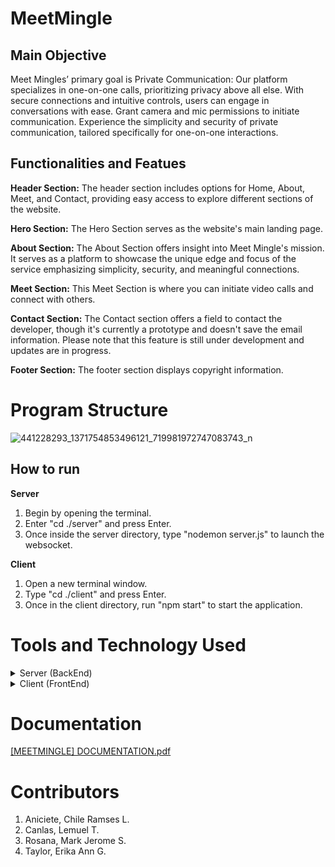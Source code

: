 # MeetMingle

## Main Objective
 Meet Mingles’ primary goal is Private Communication: Our platform specializes in one-on-one calls, prioritizing privacy above all else. With secure connections and intuitive controls, users can engage in conversations with ease. Grant camera and mic permissions to initiate communication. Experience the simplicity and security of private communication, tailored specifically for one-on-one interactions.

 ## Functionalities and Featues
 **Header Section:** The header section includes options for Home, About, Meet, and Contact, providing easy access to explore different sections of the website.
 
 **Hero Section:** The Hero Section serves as the website's main landing page.
 
**About Section:** The About Section offers insight into Meet Mingle's mission. It serves as a platform to showcase the unique edge and focus of the service emphasizing simplicity, security, and meaningful connections.

**Meet Section:** This Meet Section is where you can initiate video calls and connect with others.

**Contact Section:** The Contact section offers a field to contact the developer, though it's currently a prototype and doesn't save the email information. Please note that this feature is still under development and updates are in progress.

**Footer Section:** The footer section displays copyright information.

# Program Structure
![441228293_1371754853496121_719981972747083743_n](https://github.com/craniciete/MeetMingle/assets/112965556/26dd05cd-2f07-4827-a2d9-e7344bcee293)

 ## How to run
**Server**
1. Begin by opening the terminal.
2. Enter "cd ./server" and press Enter.
3. Once inside the server directory, type "nodemon server.js" to launch the websocket.
   
**Client**
1. Open a new terminal window.
2. Type "cd ./client" and press Enter.
3. Once in the client directory, run "npm start" to start the application.

# Tools and Technology Used
<details>
<summary>Server (BackEnd)</summary>

### Package.json
Generates a package.json file.
```bash
npm init -y
```

### Cors
Manages cross-origin request security.
```bash
npm init cors
```

### Express
Handles server functionality.
```bash
npm i express
```

### Socket.io
An API that facilitates real-time data connections.
```bash
npm i socket.io
```

### Nodemon
Automatically refreshes the server on code changes.
```bash
npm i nodemon
```

</details>

<details>
<summary>Client (FrontEnd)</summary>

### React
Set up the React application.
```bash
npx create-react-app
```

### Copy to Clipboard
Enables copying meeting IDs or codes.
```bash
npm install copy-to-clipboard
```

### Simple-Peer
An API that enables one-to-one or one-to-many video or audio communication.
```bash
npm install simple-peer
```

### Socket.io Client
Facilitates client-side real-time data connections.
```bash
npm install socket.io-client
```

### Tailwind.css
Handles styling of elements.
```bash
npm install -D tailwindcss
```

### React-Icons
Provides icon functionality.
```bash
npm install react-icons
```
</details>


# Documentation
[[MEETMINGLE] DOCUMENTATION.pdf](https://github.com/user-attachments/files/15587489/MEETMINGLE.DOCUMENTATION.pdf)

# Contributors
1. Aniciete, Chile Ramses L.
2. Canlas, Lemuel T.
3. Rosana, Mark Jerome S.
4. Taylor, Erika Ann G.
